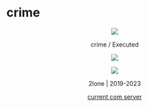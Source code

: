 # crime
<p align="center">  
<img src="https://media.discordapp.net/attachments/813341662545313832/813343404507267092/pokemon_pixel.gif">
</p>
<p align="center">
    crime / Executed
<p align="center">  
<img src="https://komarev.com/ghpvc/?username=dayrooms&color=red">
</p>
    <p align="center">
  <img src="[https://discord.c99.nl/widget/theme-4/1116052806428786850.png](https://discord.c99.nl/widget/theme-4/1116052806428786850.png)"/>
</p>
<p align="center">
2lone | 2019-2023
<p align="center">
    <a href="https://discord.gg/lit">current com server</a>
